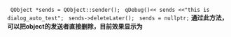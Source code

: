 ` QObject *sends = QObject::sender();`
` qDebug()<< sends <<"this is dialog_auto_test";`
` sends->deleteLater();`
` sends = nullptr;`
**通过此方法，可以把object的发送者直接删除，目前效果显示为**